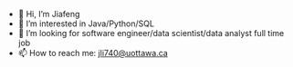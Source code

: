 - 👋 Hi, I’m Jiafeng
- 👀 I’m interested in Java/Python/SQL
- 💞️ I’m looking for software engineer/data scientist/data analyst full time job
- 📫 How to reach me: jli740@uottawa.ca
